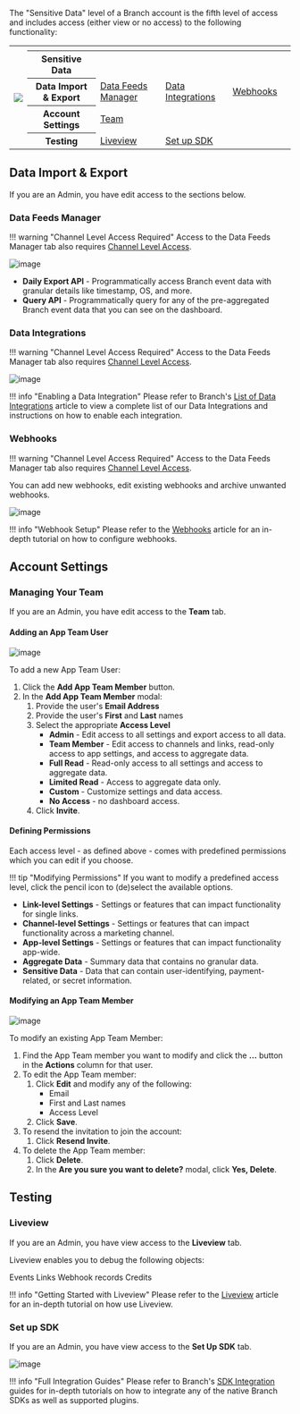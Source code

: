 The "Sensitive Data" level of a Branch account is the fifth level of access and includes access (either view or no access) to the following functionality:

<table>
  <tr>
    <th rowspan="6"><img src="/_assets/img/pages/dashboard/access-levels/org-level-nav.png"></th>
  </tr>
	<tr>
		<th></th>
		<th></th>
		<th></th>
		<th></th>
    <th></th>
	</tr>
	<tr>
		<th><b>Sensitive Data</b></th>
		<th></th>
		<th></th>
		<th></th>
    <th></th>
	</tr>
  <tr>
		<th><b>Data Import & Export</b></th>
		<td><a href="/dashboard/sensitive-data-access/#data-feeds-manager">Data Feeds Manager</a></td>
		<td><a href="/dashboard/sensitive-data-access/#data-integrations">Data Integrations</a></td>
		<td><a href="/dashboard/sensitive-data-access/#webhooks">Webhooks</a></td>
    <td></td>
	</tr>
	<tr>
		<th><b>Account<br/>Settings</b></th>
		<td><a href="/dashboard/sensitive-data-access/#managing-your-team">Team</a></td>
		<td></td>
    <td></td>
    <td></td>
  </tr>
	<tr>
		<th><b>Testing</b></th>
		<td><a href="/dashboard/sensitive-data-access/#liveview">Liveview</a></td>
    <td><a href="/dashboard/sensitive-data-access/#set-up-sdk">Set up SDK</a></td>
		<td></td>
    <td></td>
  </tr>
</table>

## Data Import & Export

If you are an Admin, you have edit access to the sections below.

### Data Feeds Manager

!!! warning "Channel Level Access Required"
	Access to the Data Feeds Manager tab also requires [Channel Level Access](channel-level-access.md).

![image](/_assets/img/pages/dashboard/access-levels/channel-data-feeds-manager.png)

- **Daily Export API** - Programmatically access Branch event data with granular details like timestamp, OS, and more.
- **Query API** - Programmatically query for any of the pre-aggregated Branch event data that you can see on the dashboard.

### Data Integrations

!!! warning "Channel Level Access Required"
	Access to the Data Feeds Manager tab also requires [Channel Level Access](channel-level-access.md).

![image](/_assets/img/pages/dashboard/access-levels/channel-data-integrations.png)

!!! info "Enabling a Data Integration"
	Please refer to Branch's [List of Data Integrations](/integrations/data-integrations-list/) article to view a complete list of our Data Integrations and instructions on how to enable each integration.

### Webhooks

!!! warning "Channel Level Access Required"
	Access to the Data Feeds Manager tab also requires [Channel Level Access](channel-level-access.md).

You can add new webhooks, edit existing webhooks and archive unwanted webhooks.

![image](/_assets/img/pages/dashboard/access-levels/channel-webhooks1.png)

!!! info "Webhook Setup"
	Please refer to the [Webhooks](/exports/ua-webhooks/) article for an in-depth tutorial on how to configure webhooks.

## Account Settings

### Managing Your Team

If you are an Admin, you have edit access to the **Team** tab.

#### Adding an App Team User

![image](/_assets/img/pages/dashboard/access-levels/app-team-add.gif)

To add a new App Team User:

1. Click the **Add App Team Member** button.
2. In the **Add App Team Member** modal:
	1. Provide the user's **Email Address**
	1. Provide the user's **First** and **Last** names
	1. Select the appropriate **Access Level**
		- **Admin** - Edit access to all settings and export access to all data.
		- **Team Member** - Edit access to channels and links, read-only access to app settings, and access to aggregate data.
		- **Full Read** - Read-only access to all settings and access to aggregate data.
		- **Limited Read**  - Access to aggregate data only.
		- **Custom** - Customize settings and data access.
		- **No Access** - no dashboard access.
	1. Click **Invite**.

#### Defining Permissions

Each access level - as defined above - comes with predefined permissions which you can edit if you choose.

!!! tip "Modifying Permissions"
	If you want to modify a predefined access level, click the pencil icon to (de)select the available options.

- **Link-level Settings** - Settings or features that can impact functionality for single links.
- **Channel-level Settings** - Settings or features that can impact functionality across a marketing channel.
- **App-level Settings** - Settings or features that can impact functionality app-wide.
- **Aggregate Data** - Summary data that contains no granular data.
- **Sensitive Data** - Data that can contain user-identifying, payment-related, or secret information.

#### Modifying an App Team Member

![image](/_assets/img/pages/dashboard/access-levels/app-team-edit.png)

To modify an existing App Team Member:

1. Find the App Team member you want to modify and click the **...** button in the **Actions** column for that user.
1. To edit the App Team member:
	1. Click **Edit** and modify any of the following:
		- Email
		- First and Last names
		- Access Level
	1. Click **Save**.
1. To resend the invitation to join the account:
	1. Click **Resend Invite**.
1. To delete the App Team member:
	1. Click **Delete**.
	1. In the **Are you sure you want to delete?** modal, click **Yes, Delete**.

## Testing

### Liveview

If you are an Admin, you have view access to the **Liveview** tab.

Liveview enables you to debug the following objects:

Events
Links
Webhook records
Credits

!!! info "Getting Started with Liveview"
	Please refer to the [Liveview](/exports/pba-liveview/) article for an in-depth tutorial on how use Liveview.

### Set up SDK

If you are an Admin, you have view access to the **Set Up SDK** tab.

![image](/_assets/img/pages/dashboard/access-levels/sensitive-set-up-sdk.gif)

!!! info "Full Integration Guides"
	Please refer to Branch's [SDK Integration](/resources/native-sdks-and-plugins/) guides for in-depth tutorials on how to integrate any of the native Branch SDKs as well as supported plugins.
